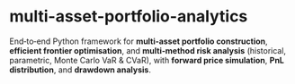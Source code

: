 # multi-asset-portfolio-analytics
End‑to‑end Python framework for **multi‑asset portfolio construction**, **efficient frontier optimisation**, and **multi‑method risk analysis** (historical, parametric, Monte Carlo VaR &amp; CVaR), with **forward price simulation**, **PnL distribution**, and **drawdown analysis**.
